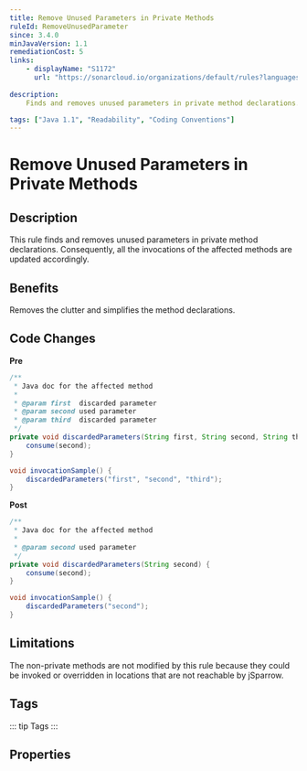 ```yaml
---
title: Remove Unused Parameters in Private Methods
ruleId: RemoveUnusedParameter
since: 3.4.0
minJavaVersion: 1.1
remediationCost: 5
links:
    - displayName: "S1172"
      url: "https://sonarcloud.io/organizations/default/rules?languages=java&open=java%3AS1172&q=S1172"
    
description:
    Finds and removes unused parameters in private method declarations. Updates the affected method invocations accordingly.

tags: ["Java 1.1", "Readability", "Coding Conventions"]
---
```


# Remove Unused Parameters in Private Methods

## Description
This rule finds and removes unused parameters in private method declarations.
Consequently, all the invocations of the affected methods are updated accordingly.

## Benefits
Removes the clutter and simplifies the method declarations.


## Code Changes

__Pre__
```java
/**
 * Java doc for the affected method
 *
 * @param first  discarded parameter
 * @param second used parameter
 * @param third  discarded parameter
 */
private void discardedParameters(String first, String second, String third) {
    consume(second);
}

void invocationSample() {
    discardedParameters("first", "second", "third");
}
```

__Post__
```java
/**
 * Java doc for the affected method
 *
 * @param second used parameter
 */
private void discardedParameters(String second) {
    consume(second);
}

void invocationSample() {
    discardedParameters("second");
}
```


## Limitations

The non-private methods are not modified by this rule because they could be invoked or overridden in locations that are not reachable by jSparrow.

<VersionNotice />


## Tags

::: tip Tags
<TagLinks />
:::

## Properties

<RuleProperties />
